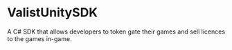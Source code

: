 # ValistUnitySDK
 A C# SDK that allows developers to token gate their games and sell licences to the games in-game.

